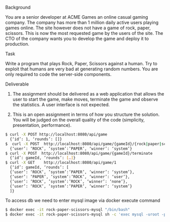Background

You are a senior developer at ACME Games an online casual gaming company. The company has more than 1 million daily active users playing games online. The site however does not have a game of rock, paper, scissors. This is now the most requested game by the users of the site. The CTO of the company wants you to develop the game and deploy it to production.

Task

Write a program that plays Rock, Paper, Scissors against a human. Try to exploit that humans are very bad at generating random numbers.
You are only required to code the server-side components.

Deliverable

1.	The assignment should be delivered as a web application that allows the user to start the game, make moves, terminate the game and observe the statistics. A user interface is not expected.

2.	This is an open assignment in terms of how you structure the solution. You will be judged on the overall quality of the code (simplicity, presentation, performance).


```sh
$ curl -X POST http://localhost:8080/api/game
  {‘id’: 1, ‘rounds’: []}
$  curl -X POST  http://localhost:8080/api/game/{gameId}/{rock|paper|scissors}
  {‘user’: ‘ROCK’, ’system’:’PAPER’, ‘winner’: ‘system’}
$ curl -X POST  http://localhost:8080/api/game/{gameId}/terminate
  {‘id’: gameId, ‘rounds’: […]}
$ curl -X GET    http://localhost:8080/api/game/1
  {‘id’: gameId, ‘rounds’: [
  {‘user’: ‘ROCK’, ’system’:’PAPER’, ‘winner’: ‘system’},
  {‘user’: ‘PAPER’, ’system’:’ROCK’, ‘winner’: ‘user’},
  {‘user’: ‘ROCK’, ’system’:’ROCK’, ‘winner’: ‘none’},
  {‘user’: ‘ROCK’, ’system’:’PAPER’, ‘winner’: ‘system’}
  ]}
```

To access db we need to enter mysql image via docker execute command
```sh
$ docker exec -it rock-paper-scissors-mysql "/bin/bash"
$ docker exec -it rock-paper-scissors-mysql sh -c 'exec mysql -uroot -p"$MYSQL_ROOT_PASSWORD" rock-paper-scissors'
```
